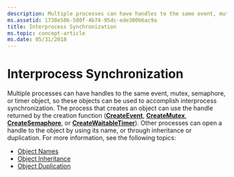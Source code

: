 ```yaml
---
description: Multiple processes can have handles to the same event, mutex, semaphore, or timer object, so these objects can be used to accomplish interprocess synchronization.
ms.assetid: 1738e586-580f-4b74-95dc-ede300b6ac9a
title: Interprocess Synchronization
ms.topic: concept-article
ms.date: 05/31/2018
---
```


# Interprocess Synchronization

Multiple processes can have handles to the same event, mutex, semaphore, or timer object, so these objects can be used to accomplish interprocess synchronization. The process that creates an object can use the handle returned by the creation function ([**CreateEvent**](/windows/win32/api/synchapi/nf-synchapi-createeventa), [**CreateMutex**](/windows/win32/api/synchapi/nf-synchapi-createmutexa), [**CreateSemaphore**](/windows/desktop/api/WinBase/nf-winbase-createsemaphorea), or [**CreateWaitableTimer**](/windows/win32/api/synchapi/nf-synchapi-createwaitabletimerw)). Other processes can open a handle to the object by using its name, or through inheritance or duplication. For more information, see the following topics:

-   [Object Names](object-names.md)
-   [Object Inheritance](object-inheritance.md)
-   [Object Duplication](object-duplication.md)

 

 
